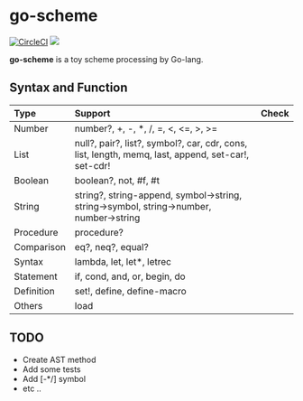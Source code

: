 # go-scheme
[![CircleCI](https://circleci.com/gh/sott0n/go-scheme.svg?style=shield)](https://circleci.com/gh/sott0n/go-scheme)
[![](http://img.shields.io/badge/license-MIT-blue.svg)](./LICENSE)

**go-scheme** is a toy scheme processing by Go-lang.

## Syntax and Function

| Type | Support | Check |
|:-|:-|:-:|
| Number | number?, +, -, *, /, =, <, <=, >, >= | |
| List | null?, pair?, list?, symbol?, car, cdr, cons, list, length, memq, last, append, set-car!, set-cdr! ||
| Boolean | boolean?, not, #f, #t | |
| String | string?, string-append, symbol->string, string->symbol, string->number, number->string | |
| Procedure | procedure? | |
| Comparison | eq?, neq?, equal? | |
| Syntax | lambda, let, let*, letrec | |
| Statement | if, cond, and, or, begin, do | |
| Definition | set!, define, define-macro | |
| Others | load | |

## TODO

* Create AST method
* Add some tests
* Add [-*/] symbol
* etc ..